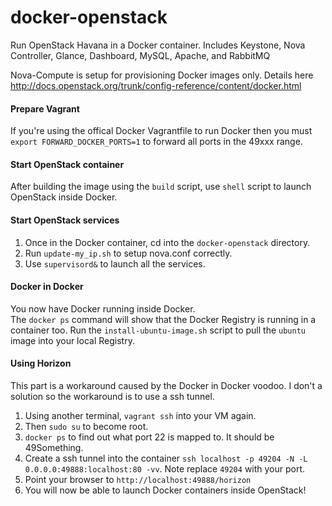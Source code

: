 docker-openstack
================

Run OpenStack Havana in a Docker container.
Includes Keystone, Nova Controller, Glance, Dashboard, MySQL, Apache, and RabbitMQ 

Nova-Compute is setup for provisioning Docker images only. 
Details here http://docs.openstack.org/trunk/config-reference/content/docker.html

#### Prepare Vagrant
If you're using the offical Docker Vagrantfile to run Docker then you must `export FORWARD_DOCKER_PORTS=1` to forward all ports in the 49xxx range.

#### Start OpenStack container
After building the image using the `build` script, use `shell` script to launch OpenStack inside Docker.

#### Start OpenStack services
1. Once in the Docker container, cd into the `docker-openstack` directory.
2. Run `update-my_ip.sh` to setup nova.conf correctly.
3. Use `supervisord&` to launch all the services. 

#### Docker in Docker
You now have Docker running inside Docker.  
The `docker ps` command will show that the Docker Registry is running in a container too.
Run the `install-ubuntu-image.sh` script to pull the `ubuntu` image into your local Registry.

#### Using Horizon
This part is a workaround caused by the Docker in Docker voodoo.  I don't a solution so the workaround is to use a ssh tunnel.
1. Using another terminal, `vagrant ssh` into your VM again.  
2. Then `sudo su` to become root.
3. `docker ps` to find out what port 22 is mapped to.  It should be 49Something.
4. Create a ssh tunnel into the container `ssh localhost -p 49204 -N -L 0.0.0.0:49888:localhost:80 -vv`. Note replace `49204` with your port.
5. Point your browser to `http://localhost:49888/horizon`
6. You will now be able to launch Docker containers inside OpenStack!
